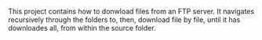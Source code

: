 This project contains how to donwload files from an FTP server. It navigates recursively through the folders to, then, download file by file, until it has downloades all, from within the source folder.
